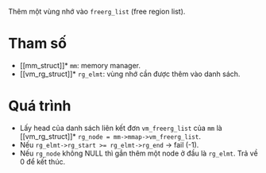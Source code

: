 Thêm một vùng nhớ vào `freerg_list` (free region list).
# Tham số
- [[mm_struct]]* `mm`: memory manager.
- [[vm_rg_struct]]* `rg_elmt`: vùng nhớ cần được thêm vào danh sách.
# Quá trình
- Lấy head của danh sách liên kết đơn `vm_freerg_list` của `mm` là [[vm_rg_struct]]* `rg_node = mm->mmap->vm_freerg_list`.
- Nếu `rg_elmt->rg_start >= rg_elmt->rg_end` -> fail (-1).
- Nếu `rg_node` không NULL thì gắn thêm một node ở đầu là `rg_elmt`. Trả về 0 để kết thúc.
